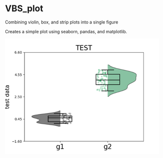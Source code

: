 # VBS_plot
Combining violin, box, and strip plots into a single figure

Creates a simple plot using seaborn, pandas, and matplotlib. 

![Test plot](https://github.com/Tor-R-Memhave/VBS_plot/blob/main/figures/VBS_plot.png)
